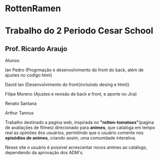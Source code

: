 # RottenRamen
Trabalho do 2 Periodo Cesar School
===================================

Prof. Ricardo Araujo
-----------------------------------


Alunos:

Ian Pedro (Progrmação e desenvolvimento do front do back, além de ajustes no codigo html)

David Ian (Desenvolvimento do front(incluindo desing e html))

Filipe Moreno (Ajustes e revisão de back e front, e aporte no Jira)

Renato Santana

Arthur Tannus

Trabalho destinado a pagina web, inspirada no **"rotten-tomatoes"**(pagina de avaliações de filmes) direcionado para **animes**, que catalóga em tempo real as opiniões dos usuários, permitindo que o usuário comente nos **episódios de animes**, criando assim, uma comunidade interativa.

Nesse site o usuário é possível acrescentar novos animes ao catálogo, dependendo da aprovação dos ADM's.
